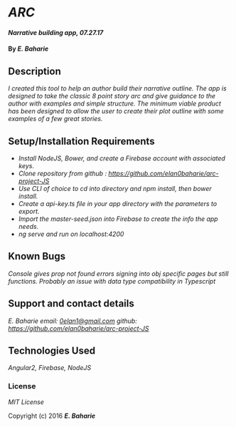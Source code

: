 # _ARC_

#### _Narrative building app, 07.27.17_

#### By _**E. Baharie**_

## Description

_I created this tool to help an author build their narrative outline. The app is designed to take the classic 8 point story arc and give guidance to the author with examples and simple structure. The minimum viable product has been designed to allow the user to create their plot outline with some examples of a few great stories._

## Setup/Installation Requirements

* _Install NodeJS, Bower, and create a Firebase account with associated keys._
* _Clone repository from github
: https://github.com/elan0baharie/arc-project-JS_
* _Use CLI of choice to cd into directory and npm install, then bower install._
* _Create a api-key.ts file in your app directory with the parameters to export._
* _Import the master-seed.json into Firebase to create the info the app needs._
* _ng serve and run on localhost:4200_


## Known Bugs

_Console gives prop not found errors signing into obj specific pages but still functions. Probably an issue with data type compatibility in Typescript_

## Support and contact details

_E. Baharie email: 0elan1@gmail.com github: https://github.com/elan0baharie/arc-project-JS_

## Technologies Used

_Angular2, Firebase, NodeJS_

### License

*MIT License*

Copyright (c) 2016 **_E. Baharie_**
